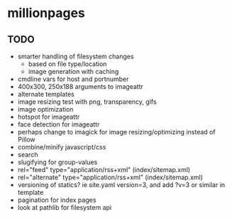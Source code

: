 
# millionpages

## TODO

* smarter handling of filesystem changes
   * based on file type/location
   * image generation with caching
* cmdline vars for host and portnumber
* 400x300, 250x188 arguments to imageattr
* alternate templates
* image resizing test with png, transparency, gifs
* image optimization
* hotspot for imageattr
* face detection for imageattr
* perhaps change to imagick for image resizing/optimizing instead of Pillow
* combine/minify javascript/css
* search
* slugifying for group-values
* rel="feed" type="application/rss+xml" (index/sitemap.xml)
* rel="alternate" type="application/rss+xml" (index/sitemap.xml)
* versioning of statics? ie site.yaml version=3, and add ?v=3 or similar in template
* pagination for index pages
* look at pathlib for filesystem api

